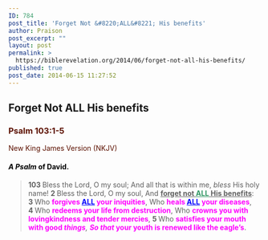 ```yaml
---
ID: 784
post_title: 'Forget Not &#8220;ALL&#8221; His benefits'
author: Praison
post_excerpt: ""
layout: post
permalink: >
  https://biblerevelation.org/2014/06/forget-not-all-his-benefits/
published: true
post_date: 2014-06-15 11:27:52
---
```

<h2>Forget Not ALL His benefits</h2>
<div class="heading passage-class-0" style="color: #5c1101;">
<h3>Psalm 103:1-5</h3>
<p class="txt-sm">New King James Version (NKJV)</p>

</div>
<div class="passage version-NKJV result-text-style-normal text-html " style="color: #000000;">
<h4 class="psalm-title"><span class="text Ps-103-1"><i>A Psalm</i> of David.</span></h4>
<div class="poetry">
<blockquote>
<p class="line"><span class="chapter-3"><span class="text Ps-103-1"><span class="chapternum" style="font-weight: bold;">103 </span>Bless the <span class="small-caps">Lord</span>, O my soul;</span></span>
<span class="text Ps-103-1">And all that is within me, <i>bless</i> His holy name!</span>
<span id="en-NKJV-15552" class="text Ps-103-2"><span class="versenum" style="font-weight: bold;">2 </span>Bless the <span class="small-caps">Lord</span>, O my soul,</span>
<span class="text Ps-103-2">And <span style="text-decoration: underline;"><strong>forget not <span style="color: #339966; text-decoration: underline;">ALL</span> His benefits</strong></span>:</span>
<span id="en-NKJV-15553" class="text Ps-103-3"><span class="versenum" style="font-weight: bold;">3 </span>Who <strong><span style="color: #ff00ff;">forgives <span style="text-decoration: underline; color: #0000ff;">ALL</span> your iniquities</span></strong>,</span>
<span class="text Ps-103-3">Who <span style="color: #ff00ff;"><strong>heals <span style="text-decoration: underline; color: #0000ff;">ALL</span> your diseases</strong></span>,</span>
<span id="en-NKJV-15554" class="text Ps-103-4"><span class="versenum" style="font-weight: bold;">4 </span>Who <span style="color: #ff00ff;"><strong>redeems your life from destruction</strong></span>,</span>
<span class="text Ps-103-4">Who <span style="color: #ff00ff;"><strong>crowns you with lovingkindness and tender mercies</strong></span>,</span>
<span id="en-NKJV-15555" class="text Ps-103-5"><span class="versenum" style="font-weight: bold;">5 </span>Who <span style="color: #ff00ff;"><strong>satisfies your mouth with good </strong></span><i><span style="color: #ff00ff;"><strong>things</strong></span>,</i></span>
<span class="text Ps-103-5"><span style="color: #ff00ff;"><strong><i>So that</i> your youth is renewed like the eagle’s</strong></span>.</span></p>
</blockquote>
<p class="line"></p>

</div>
</div>